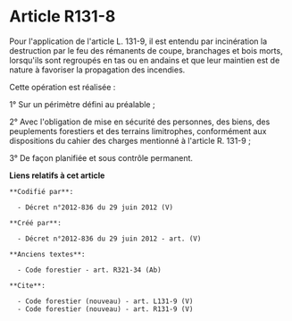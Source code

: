 # Article R131-8

Pour l'application de l'article L. 131-9, il est entendu par incinération la destruction par le feu des rémanents de coupe,
branchages et bois morts, lorsqu'ils sont regroupés en tas ou en andains et que leur maintien est de nature à favoriser la
propagation des incendies.

Cette opération est réalisée :

1° Sur un périmètre défini au préalable ;

2° Avec l'obligation de mise en sécurité des personnes, des biens, des peuplements forestiers et des terrains limitrophes,
conformément aux dispositions du cahier des charges mentionné à l'article R. 131-9 ;

3° De façon planifiée et sous contrôle permanent.

**Liens relatifs à cet article**

	**Codifié par**:

	  - Décret n°2012-836 du 29 juin 2012 (V)

	**Créé par**:

	  - Décret n°2012-836 du 29 juin 2012 - art. (V)

	**Anciens textes**:

	  - Code forestier - art. R321-34 (Ab)

	**Cite**:

	  - Code forestier (nouveau) - art. L131-9 (V)
	  - Code forestier (nouveau) - art. R131-9 (V)
